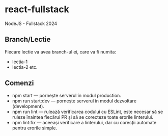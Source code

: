# react-fullstack

NodeJS - Fullstack 2024

## Branch/Lectie

Fiecare lectie va avea branch-ul ei, care va fi numita:

- lectia-1
- lectia-2
  etc.

## Comenzi

- npm start — pornește serverul în modul production.
- npm run start:dev — pornește serverul în modul dezvoltare (development).
- npm run lint — rulează verificarea codului cu ESLint, este necesar să se ruleze înaintea fiecărui PR și să se corecteze toate erorile linterului.
- npm lint:fix — aceeași verificare a linterului, dar cu corecții automate pentru erorile simple.
